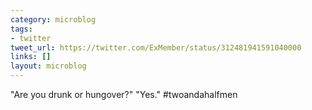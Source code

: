 ```yaml
---
category: microblog
tags:
- twitter
tweet_url: https://twitter.com/ExMember/status/312481941591040000
links: []
layout: microblog
---
```

"Are you drunk or hungover?" "Yes." #twoandahalfmen
